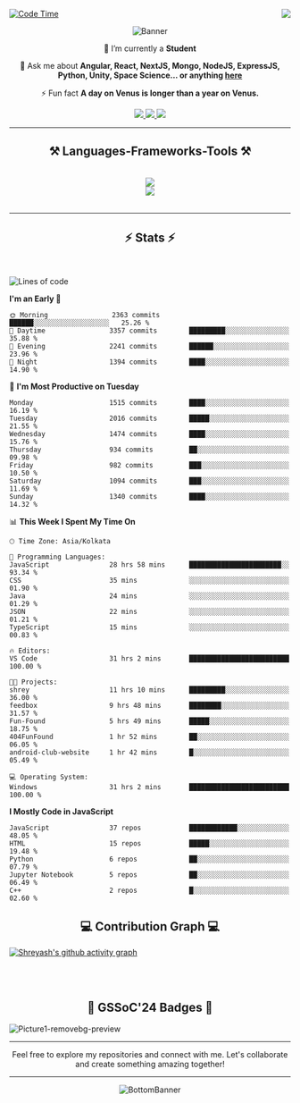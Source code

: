 <div>
 
<img align="right" src="https://visitor-badge.laobi.icu/badge?page_id=shreyash3087.shreyash3087" />

 [![Code Time](https://wakatime.com/badge/user/cd5f70df-e644-46f4-a03b-e1ce78615131.svg)](https://wakatime.com/@cd5f70df-e644-46f4-a03b-e1ce78615131)
 
</div>


<div align="center">
 
![Banner](https://github.com/user-attachments/assets/fe33d289-b057-4d85-ad76-3103802aa9e1)

</div>


<div align="center">
 
 🔭 I’m currently a **Student** 

💬 Ask me about **Angular, React, NextJS, Mongo, NodeJS, ExpressJS, Python, Unity, Space Science... or anything [here](https://github.com/shreyash3087/shreyash3087/issues)**

⚡ Fun fact **A day on Venus is longer than a year on Venus.**

</div>
 
<div align="center"> 
  <a href="mailto:shreyash3087@gmail.com">
    <img src="https://img.shields.io/badge/Gmail-333333?style=for-the-badge&logo=gmail&logoColor=red" />
  </a>
  <a href="https://www.linkedin.com/in/shreyash-srivastava-1a1161280" target="_blank">
    <img src="https://img.shields.io/badge/LinkedIn-0077B5?style=for-the-badge&logo=linkedin&logoColor=white" target="_blank" />
  </a>
  <a href="https://github.com/shreyash3087" target="_blank">
     <img src="https://img.shields.io/badge/Github-FF5722?style=for-the-badge&logo=github&logoColor=white" target="_blank" />
  </a>
</div>
<hr/>
 
<h2 align="center">⚒️ Languages-Frameworks-Tools ⚒️</h2>
<br/>
<div align="center">
    <img src="https://skillicons.dev/icons?i=react,bootstrap,html,css,vscode,github,figma,cpp,vercel,netlify" /><br>
    <img src="https://skillicons.dev/icons?i=tailwind,git,nodejs,python,javascript,typescript,express,firebase,mongodb,nextjs,unity,azure,blender" /><br>
</div>

<br/>
<hr/>

<h2 align="center">⚡ Stats ⚡</h2>

<br>
<div>
 
 
<!--START_SECTION:waka-->
![Lines of code](https://img.shields.io/badge/From%20Hello%20World%20I%27ve%20Written-5.0%20million%20lines%20of%20code-blue)

**I'm an Early 🐤** 

```text
🌞 Morning                2363 commits        ██████░░░░░░░░░░░░░░░░░░░   25.26 % 
🌆 Daytime                3357 commits        █████████░░░░░░░░░░░░░░░░   35.88 % 
🌃 Evening                2241 commits        ██████░░░░░░░░░░░░░░░░░░░   23.96 % 
🌙 Night                  1394 commits        ████░░░░░░░░░░░░░░░░░░░░░   14.90 % 
```
📅 **I'm Most Productive on Tuesday** 

```text
Monday                   1515 commits        ████░░░░░░░░░░░░░░░░░░░░░   16.19 % 
Tuesday                  2016 commits        █████░░░░░░░░░░░░░░░░░░░░   21.55 % 
Wednesday                1474 commits        ████░░░░░░░░░░░░░░░░░░░░░   15.76 % 
Thursday                 934 commits         ██░░░░░░░░░░░░░░░░░░░░░░░   09.98 % 
Friday                   982 commits         ███░░░░░░░░░░░░░░░░░░░░░░   10.50 % 
Saturday                 1094 commits        ███░░░░░░░░░░░░░░░░░░░░░░   11.69 % 
Sunday                   1340 commits        ████░░░░░░░░░░░░░░░░░░░░░   14.32 % 
```


📊 **This Week I Spent My Time On** 

```text
🕑︎ Time Zone: Asia/Kolkata

💬 Programming Languages: 
JavaScript               28 hrs 58 mins      ███████████████████████░░   93.34 % 
CSS                      35 mins             ░░░░░░░░░░░░░░░░░░░░░░░░░   01.90 % 
Java                     24 mins             ░░░░░░░░░░░░░░░░░░░░░░░░░   01.29 % 
JSON                     22 mins             ░░░░░░░░░░░░░░░░░░░░░░░░░   01.21 % 
TypeScript               15 mins             ░░░░░░░░░░░░░░░░░░░░░░░░░   00.83 % 

🔥 Editors: 
VS Code                  31 hrs 2 mins       █████████████████████████   100.00 % 

🐱‍💻 Projects: 
shrey                    11 hrs 10 mins      █████████░░░░░░░░░░░░░░░░   36.00 % 
feedbox                  9 hrs 48 mins       ████████░░░░░░░░░░░░░░░░░   31.57 % 
Fun-Found                5 hrs 49 mins       █████░░░░░░░░░░░░░░░░░░░░   18.75 % 
404FunFound              1 hr 52 mins        ██░░░░░░░░░░░░░░░░░░░░░░░   06.05 % 
android-club-website     1 hr 42 mins        █░░░░░░░░░░░░░░░░░░░░░░░░   05.49 % 

💻 Operating System: 
Windows                  31 hrs 2 mins       █████████████████████████   100.00 % 
```

**I Mostly Code in JavaScript** 

```text
JavaScript               37 repos            ████████████░░░░░░░░░░░░░   48.05 % 
HTML                     15 repos            █████░░░░░░░░░░░░░░░░░░░░   19.48 % 
Python                   6 repos             ██░░░░░░░░░░░░░░░░░░░░░░░   07.79 % 
Jupyter Notebook         5 repos             ██░░░░░░░░░░░░░░░░░░░░░░░   06.49 % 
C++                      2 repos             █░░░░░░░░░░░░░░░░░░░░░░░░   02.60 % 
```




<!--END_SECTION:waka-->

</div>

<div>
  <div align="center" ><h2 align="center">💻 Contribution Graph 💻</h2></div>
 
  [![Shreyash's github activity graph](https://github-readme-activity-graph.vercel.app/graph?username=shreyash3087&hide_border=true&theme=github)](https://github.com/ashutosh00710/github-readme-activity-graph)
 
</div>

<br/><br/>

<h2 align="center">🔰 GSSoC'24 Badges 🔰</h2>

![Picture1-removebg-preview](https://github.com/user-attachments/assets/4ece96a5-043a-44df-b51b-40738d3603ff)

<div align="center"> 
  <hr/>
  Feel free to explore my repositories and connect with me. Let's collaborate and create something amazing together!
  <hr/>
</div>

<div align="center">
 
![BottomBanner](https://github.com/user-attachments/assets/7afe064f-9b9f-401d-bec1-35c8625bb3dc)

</div>


